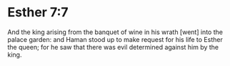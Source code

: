 # Esther 7:7

And the king arising from the banquet of wine in his wrath [went] into the palace garden: and Haman stood up to make request for his life to Esther the queen; for he saw that there was evil determined against him by the king.